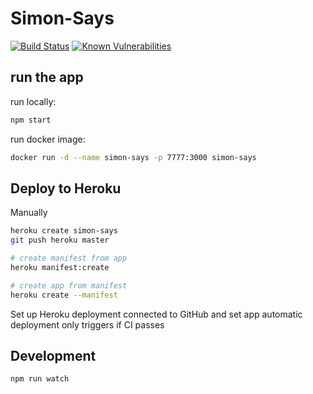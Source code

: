 # Simon-Says

[![Build Status](https://travis-ci.com/PXMYH/Simon-Says.svg?branch=master)](https://travis-ci.com/PXMYH/Simon-Says) [![Known Vulnerabilities](https://snyk.io/test/github/PXMYH/Simon-Says/badge.svg)](https://snyk.io/test/github/PXMYH/Simon-Says)

## run the app

run locally:

```bash
npm start
```

run docker image:

```bash
docker run -d --name simon-says -p 7777:3000 simon-says
```

## Deploy to Heroku

Manually

```bash
heroku create simon-says
git push heroku master

# create manifest from app
heroku manifest:create

# create app from manifest
heroku create --manifest
```

Set up Heroku deployment connected to GitHub and set app automatic deployment only triggers if CI passes

## Development

```bash
npm run watch
```
